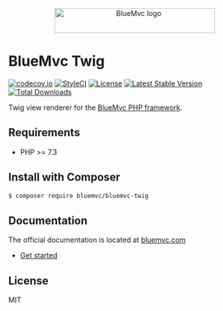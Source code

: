 <p align="center">
   <img src="https://cdn.bluemvc.net/img/logo-320x50.png" width="320" height="50" alt="BlueMvc logo">
</p>

# BlueMvc Twig

[![codecov.io](https://codecov.io/gh/themichaelhall/bluemvc-twig/coverage.svg?branch=master)](https://codecov.io/gh/themichaelhall/bluemvc-twig?branch=master)
[![StyleCI](https://styleci.io/repos/68233714/shield?style=flat)](https://styleci.io/repos/68233714)
[![License](https://poser.pugx.org/bluemvc/bluemvc-twig/license)](https://packagist.org/packages/bluemvc/bluemvc-twig)
[![Latest Stable Version](https://poser.pugx.org/bluemvc/bluemvc-twig/v/stable)](https://packagist.org/packages/bluemvc/bluemvc-twig)
[![Total Downloads](https://poser.pugx.org/bluemvc/bluemvc-twig/downloads)](https://packagist.org/packages/bluemvc/bluemvc-twig)

Twig view renderer for the [BlueMvc PHP framework](https://github.com/themichaelhall/bluemvc).

## Requirements

- PHP >= 7.3

## Install with Composer

``` bash
$ composer require bluemvc/bluemvc-twig
```

## Documentation

The official documentation is located at [bluemvc.com](https://bluemvc.com/)

- [Get started](https://bluemvc.com/tutorials/get-started/)

## License

MIT